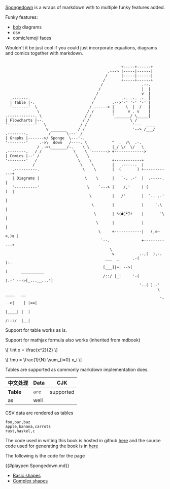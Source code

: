 [Spongedown](https://github.com/ivanceras/spongedown) is a wraps of markdown with
to multiple funky features added.

Funky features:
* [bob](https://github.com/ivanceras/svgbobrus/) diagrams
* csv
* comic/emoji faces

Wouldn't it be just cool if you could just incorporate
equations, diagrams and comics together with markdown.


```comic

                                                   +-----+------+
                                             .---> |-----|------|
                                            /      |-----|------|
                                           /       +-----+------+
                                          /                 .--.
                                         /                  |  |
                                        /                   v  |
  .-------.                            /           .-. .-. .-. |
  | Table |-.                         /        .-->'-' '-' '-' |
  '-------'  \                       / .-----> |     \  |  /   |
              \                     / /        |      v . v    |
.------------. \                   / /         '_______/ \_____|
| Flowcharts |--.                 / /                  \ /
'------------'   \               / /                    '---  ____
                  v _______     / /                     '--> /___/
.--------.         /       \---' /
| Graphs |------->/ Sponge  \---'-.
'--------'     .->\  down   /----. \           ^  .  /\  .-.
              / .->\_______/-.    \ \          |_/ \/  \/   \
.--------.   / /              \    \ `-------> +------------->
| Comics |--' /                \    \
'--------'   /                  \    \         +------------+
            /                    \    \        |   .-----.  |
   .----------.                   \    \       |  (       ) +------------+
   | Diagrams |                    \    \      |   `-, .-'  |  .-----.   |
   '----------'                     \    `---> |    /,'     | (       )  |
                                     \         |   /'       |  `-. .-'   |
                                      \        |            |     `.\    |
                                       \       | ٩(̾●̮̮̃ ̾•̃̾)۶    |       `\   |
                                        \      |            |            |
                                         \     +------------|   (,⊙–⊙,)७ |
                                          `--.              +------------+
                                              \
                                               v           .-,(  ),-.
                                            ___  _      .-(          )-.
                                           [___]|=| -->(                )      __________
                                           /::/ |_|     '-(          ).-' --->[_...__...°]
                                                           '-.( ).-'
                                                                   \      ____   __
                                                                    '--->|    | |==|
                                                                         |____| |  |
                                                                         /:::/  |__|

```
Support for table works as is.


Support for mathjax formula also works (inherited from mdbook)


\\[ \int x = \frac{x^2}{2} \\]

\\[ \mu = \frac{1}{N} \sum_{i=0} x_i \\]


Tables are supported as commonly markdown implementation does.

|  中文处理 | Data  |   CJK      |
|-----------|-------|------------|
|**Table**  | `are` | supported  |
| as        | well  |            |

CSV data are rendered as tables

```csv
foo,bar,baz
apple,banana,carrots
rust,haskel,c
```



The code used in writing this book is hosted in github
[here](https://github.com/ivanceras/Books/tree/master/spongedown_book)
and the source code used for generating the book is in
[here](https://github.com/ivanceras/aklat)

The following is the code for the page

{{#playpen Spongedown.md}}

- [Basic shapes](Basic_shapes.html)
- [Complex shapes](Comples_shapes.html)

